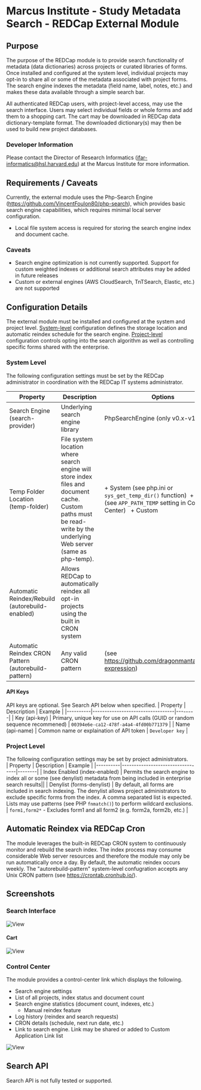 # Marcus Institute - Study Metadata Search - REDCap External Module
## Purpose
The purpose of the REDCap module is to provide search functionality of metadata (data dictionaries) across projects or curated libraries of forms. Once installed and configured at the system level, individual projects may opt-in to share all or some of the metadata associated with project forms.  The search engine indexes the metadata (field name, label, notes, etc.) and makes these data available through a simple search bar.  

All authenticated REDCap users, with project-level access, may use the search interface.  Users may select individual fields or whole forms and add them to a shopping cart.  The cart may be downloaded in REDCap data dictionary-template format.  The downloaded dictionary(s) may then be used to build new project databases.  
### Developer Information
Please contact the Director of Research Informatics (ifar-informatics@hsl.harvard.edu) at the Marcus Institute for more information.  
## Requirements / Caveats
Currently, the external module uses the Php-Search Engine (https://github.com/VincentFoulon80/php-search), which provides basic search engine capabilities, which requires minimal local server configuration.  
+ Local file system access is required for storing the search engine index and document cache. 
### Caveats
+ Search engine optimization is not currently supported. Support for custom weighted indexes or additional search attributes may be added in future releases
+ Custom or external engines (AWS CloudSearch, TnTSearch, Elastic, etc.) are not supported
## Configuration Details
The external module must be installed and configured at the system and project level. [System-level](#system-level) configuration defines the storage location and automatic reindex schedule for the search engine.  [Project-level](#project-level) configuration controls opting into the search algorithm as well as controlling specific forms shared with the enterprise.

### System Level
The following configuration settings must be set by the REDCap administrator in coordination with the REDCap IT systems administrator.  

| Property | Description | Options |
|----------|----------------------------------|--------|
| Search Engine (search-provider) | Underlying search engine library | PhpSearchEngine (only v0.x-v1.x)
| Temp Folder Location (temp-folder) | File system location where search engine will store index files and document cache. Custom paths must be read-write by the underlying Web server (same as php-temp). | + System (see php.ini or ```sys_get_temp_dir()``` function)&nbsp; + REDCap (see ```APP_PATH_TEMP``` setting in Control Center) &nbsp; + Custom |
| Automatic Reindex/Rebuild (autorebuild-enabled) | Allows REDCap to automatically reindex all opt-in projects using the built in CRON system | |
| Automatic Reindex CRON Pattern (autorebuild-pattern) | Any valid CRON pattern | (see https://github.com/dragonmantank/cron-expression) |

#### API Keys
API keys are optional. See Search API below when specified.
| Property | Description | Example |
|----------|----------------------------------|--------|
| Key (api-key) | Primary, unique key for use on API calls (GUID or random sequence recommened) | ``` 00394e6e-ca12-478f-a4a4-4fd00b771379 ``` |
| Name (api-name) | Common name or explaination of API token | ``` Developer key ``` |

### Project Level
The following configuration settings may be set by project administrators.  
| Property | Description | Example |
|----------|----------------------------------|--------|
| Index Enabled (index-enabled) | Permits the search engine to index all or some (see denylist) metadata from being included in enterprise search results||
| Denylist (forms-denylist) | By default, all forms are included in search indexing.  The denylist allows project administrators to exclude specific forms from the index.  A comma separated list is expected.  Lists may use patterns (see PHP ```fnmatch()```) to perform wildcard exclusions. | ```form1,form2*``` - Excludes form1 and all form2 (e.g. form2a, form2b, etc.) |

## Automatic Reindex via REDCap Cron
The module leverages the built-in REDCap CRON system to continuously monitor and rebuild the search index.  The index process may consume considerable Web server resources and therefore the module may only be run automatically once a day.  By default, the automatic reindex occurs weekly.  The "autorebuild-pattern" system-level confugration accepts any Unix CRON pattern (see https://crontab.cronhub.io/).

## Screenshots

### Search Interface
![View](docs/search.png)

#### Cart
![View](docs/cart.png)

### Control Center
The module provides a control-center link which displays the following.
+ Search engine settings
+ List of all projects, index status and document count
+ Search engine statistics (document count, indexes, etc.)
  + Manual reindex feature
+ Log history (reindex and search requests)
+ CRON details (schedule, next run date, etc.)
+ Link to search engine. Link may be shared or added to Custom Application Link list
  
![View](docs/control-center.png)

## Search API
Search API is not fully tested or supported.   

